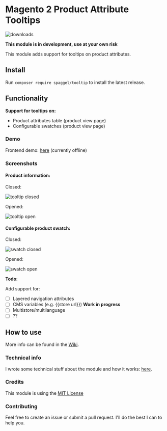 # Magento 2 Product Attribute Tooltips

![downloads](https://img.shields.io/packagist/dt/Spaggel/Tooltip?style=plastic)

**This module is in development, use at your own risk**

This module adds support for tooltips on product attributes.

## Install

Run `composer require spaggel/tooltip` to install the latest release.

## Functionality

**Support for tooltips on:**
- Product attributes table (product view page)
- Configurable swatches (product view page)

### Demo

Frontend demo: [here](https://magento2.spaggel.nl/configurable-product-2.html) (currently offline)

### Screenshots

#### Product information:

Closed:

![tooltip closed](https://raw.githubusercontent.com/wiki/Spaggel/Tooltip/img/product-attribute-tooltip-closed.jpg)

Opened:

![tooltip open](https://raw.githubusercontent.com/wiki/Spaggel/Tooltip/img/product-attribute-tooltip-open.jpg)

#### Configurable product swatch:

Closed:

![swatch closed](https://raw.githubusercontent.com/wiki/Spaggel/Tooltip/img/product-swatch-tooltip-closed.png)

Opened:
 
![swatch open](https://raw.githubusercontent.com/wiki/Spaggel/Tooltip/img/product-swatch-tooltip-open.png)

**Todo**:

Add support for:
- [ ] Layered navigation attributes
- [ ] CMS variables (e.g. {{store url}}) **Work in progress**
- [ ] Multistore/multilanguage
- [ ] ??

## How to use

More info can be found in the [Wiki](https://github.com/Spaggel/Tooltip/wiki).

### Technical info

I wrote some technical stuff about the module and how it works: [here](https://github.com/Spaggel/Tooltip/wiki/Technical-details).

### Credits

This module is using the [MIT License](https://github.com/Spaggel/Tooltip/blob/master/LICENSE.md)

### Contributing

Feel free to create an issue or submit a pull request. I'll do the best I can to help you.
